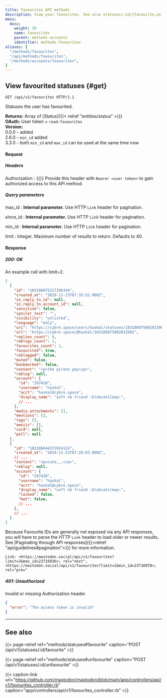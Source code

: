 ```yaml
---
title: favourites API methods
description: View your favourites. See also statuses/:id/{favourite,unfavourite}
menu:
  docs:
    weight: 20
    name: favourites
    parent: methods-accounts
    identifier: methods-favourites
aliases: [
  "/methods/favourites",
  "/api/methods/favourites",
  "/methods/accounts/favourites",
]
---
```


<style>
#TableOfContents ul ul ul {display: none}
</style>

## View favourited statuses {#get}

```http
GET /api/v1/favourites HTTP/1.1
```

Statuses the user has favourited.

**Returns:** Array of [Status]({{< relref "entities/status" >}})\
**OAuth:** User token + `read:favourites`\
**Version:**\
0.0.0 - added\
2.6.0 - `min_id` added\
3.3.0 - both `min_id` and `max_id` can be used at the same time now

#### Request
##### Headers

Authorization
: {{<required>}} Provide this header with `Bearer <user token>` to gain authorized access to this API method.

##### Query parameters

max_id 
: **Internal parameter.** Use HTTP `Link` header for pagination.

since_id
: **Internal parameter.** Use HTTP `Link` header for pagination.

min_id
: **Internal parameter.** Use HTTP `Link` header for pagination.

limit
: Integer. Maximum number of results to return. Defaults to 40.

#### Response
##### 200: OK

An example call with limit=2.

```json
[
  {
    "id": "103186075217296344",
    "created_at": "2019-11-23T07:35:52.000Z",
    "in_reply_to_id": null,
    "in_reply_to_account_id": null,
    "sensitive": false,
    "spoiler_text": "",
    "visibility": "unlisted",
    "language": "enCy",
    "uri": "https://cybre.space/users/haskal/statuses/103186075002013902",
    "url": "https://cybre.space/@haskal/103186075002013902",
    "replies_count": 0,
    "reblogs_count": 1,
    "favourites_count": 1,
    "favourited": true,
    "reblogged": false,
    "muted": false,
    "bookmarked": false,
    "content": "<p>the pirate gay</p>",
    "reblog": null,
    "account": {
      "id": "297420",
      "username": "haskal",
      "acct": "haskal@cybre.space",
      "display_name": "soft nb friend :blobcatsleep:",
      // ...
    },
    "media_attachments": [],
    "mentions": [],
    "tags": [],
    "emojis": [],
    "card": null,
    "poll": null
  },
  {
    "id": "103186044372624124",
    "created_at": "2019-11-23T07:28:03.000Z",
    // ...
    "content": "<p>cute,,,</p>",
    "reblog": null,
    "account": {
      "id": "297420",
      "username": "haskal",
      "acct": "haskal@cybre.space",
      "display_name": "soft nb friend :blobcatsleep:",
      "locked": false,
      "bot": false,
      // ...
    },
    // ...
  }
]
```

Because Favourite IDs are generally not exposed via any API responses, you will have to parse the HTTP `Link` header to load older or newer results. See [Paginating through API responses]({{<relref "api/guidelines#pagination">}}) for more information.

```http
Link: <https://mastodon.social/api/v1/favourites?limit=2&max_id=23716836>; rel="next", <https://mastodon.social/api/v1/favourites?limit=2&min_id=23716978>; rel="prev"
```

##### 401: Unauthorized

Invalid or missing Authorization header.

```json
{
  "error": "The access token is invalid"
}
```

---

## See also

{{< page-relref ref="methods/statuses#favourite" caption="POST /api/v1/statuses/:id/favourite" >}}

{{< page-relref ref="methods/statuses#unfavourite" caption="POST /api/v1/statuses/:id/unfavourite" >}}

{{< caption-link url="https://github.com/mastodon/mastodon/blob/main/app/controllers/api/v1/favourites_controller.rb" caption="app/controllers/api/v1/favourites_controller.rb" >}}